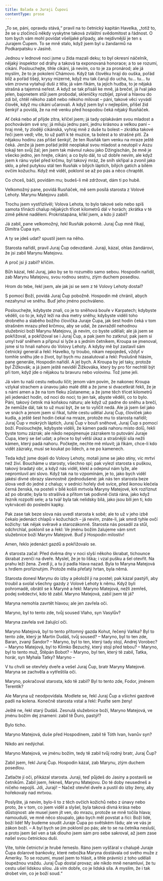 ```yaml
---
title: Balada o Juraji Čupovi
contentType: prose
---
```


„To se, páni, opravdu stává,“ pravil na to četnický kapitán Havelka, „totiž to, že se u zločinců někdy vyskytne taková zvláštní svědomitost a řádnost. O tom bych vám mohl povídat všelijaké případy, ale nejdivnější je ten s Jurajem Čupem. To se mně stalo, když jsem byl u žandarmů na Podkarpatsku v Jasině.

Jednou v lednové noci jsme u žida mazali deku; to byl okresní náčelník, nějaký inspektor od dráhy a taková ta exponovaná honorace; a to se rozumí, cikáni. Poslouchejte, tihle cikáni, já nevím, co to je za pronárod; ale já myslím, že to je pokolení Chámovo. Když tak člověku hrají do ouška, pořád blíž a pořád tišeji, krysy mizerné, když mu tak čarují do ucha, tu… tu… tu vám zrovna vytahují duši z těla; já vám říkám, ta jejich hudba, to je nějaká strašná a tajemná neřest. A když se tak přisáli ke mně, já brečel, já řval jako jelen, bajonetem stůl jsem probodal, skleničky rozbíjel, zpíval a hlavou do zdi bil, chtěl někoho zabít nebo někoho milovat – páni, takové věci vyvádí člověk, když mu cikáni učarovali. A když jsem byl v nejlepším, přišel žid šenkýř a povídá, že na mě venku před hospodou čeká nějaký Rusňáček.

Ať čeká nebo ať přijde zítra, křičel jsem; já tady oplakávám svou mladost a pochovávám své sny; já miluju jednu paní, jednu krásnou a velkou paní – hraj mně, ty zloději cikánská, vyhraj mně z duše tu bolest – zkrátka takové řeči jsem vedl; víte, to už patří k té muzice, ta bolest a to strašné pití. Za nějakou hodinu zas přišel šenkýř, že ten Rusňák tam venku na mraze ještě čeká. Jenže já jsem pořád ještě neoplakal svou mladost a neutopil v Aszu tokaji ten svůj žal; jen jsem tak mávnul rukou jako Džingischán, že mně je všecko jedno, jen hrejte, cikáni; a co bylo dál, to už dobře nevím, ale když jsem k ránu vyšel před krčmu, byl takový mráz, že sníh skřípal a zvonil jako sklo, a před putykou stál ten Rusňák v bílých láptích, bílých gatích a bílém ovčím kožuchu. Když mě viděl, poklonil se až po pás a něco chraptěl.

Co chceš, báči, povídám mu; budeš-li mě zdržovat, dám ti po hubě.

Velkomožný pane, povídá Rusňáček, mě sem posílá starosta z Volové Lehoty. Marynu Matejovu zabili.

Trochu jsem vystřízlivěl; Volova Lehota, to bylo takové selo nebo spíš samota třinácti chalup nějakých třicet kilometrů dál v horách; zkrátka v té zimě pěkné nadělení. Prokristapána, křikl jsem, a kdo ji zabil?

Já zabil, pane velkomožný, řekl Rusňák pokorně. Juraj Čup mně říkají, Dimitra Čupa syn.

A ty se jdeš udat? spustil jsem na něho.

Starosta nařídil, pravil Juraj Čup odevzdaně. Juraji, kázal, ohlas žandárovi, že jsi zabil Marynu Matejovu.

A proč jsi ji zabil? křičím.

Bůh kázal, řekl Juraj, jako by se to rozumělo samo sebou. Hospodin nařídil, zab Marynu Matejovu, svou rodnou sestru, zlým duchem posedlou.

Hrom do tebe, řekl jsem, ale jak jsi se sem z té Volovy Lehoty dostal?

S pomocí Boží, povídá Juraj Čup pobožně. Hospodin mě chránil, abych nezahynul ve sněhu. Buď jeho jméno pochváleno.

Poslouchejte, kdybyste znali, co je to sněhová bouře v Karpatech; kdybyste věděli, co to je, když leží na dva metry sněhu; kdybyste viděli toho drobného a slabého božího človíčka Juraje Čupa, jak šest hodin čeká v tom strašném mrazu před krčmou, aby se udal, že zavraždil nehodnou služebnici boží Marynu Matejovu, já nevím, co byste udělali; ale já jsem se pokřižoval, a pokřižoval se i Juraj Čup, a pak jsem ho zatknul; pak jsem si umyl tvář sněhem a připnul si lyže a s jedním četníkem, Kroupa se jmenoval, jsme si to hnali nahoru do Volovy Lehoty. A kdyby mě byl zastavil sám četnický generál a řekl: Havelko, ty troubo, nikam nepojedeš, vždyť v tomhle sněhu jde o život, byl bych mu zasalutoval a řekl: Poslušně hlásím, pane generále, Hospodin nařídil. A jel bych. A Kroupa by jel taky, protože byl Žižkovák; a já jsem ještě neviděl Žižkováka, který by pro fór nechtěl být při tom, když jde o nějakou tu bravuru nebo volovinu. Tož jsme jeli.

Já vám tu naši cestu nebudu líčit; jenom vám povím, že nakonec Kroupa vzlykal strachem a únavou jako malé dítě a že jsme si dvacetkrát řekli, že je s námi amen a že na tom fleku zůstaneme; a že jsme těch třicet kilometrů jeli jedenáct hodin, od noci do noci; to jen tak, abyste věděli, co to bylo. Páni, takový četník má koňskou náturu; ale když už padne do sněhu a brečí, že nemůže dál, tak to už musí být, že se to vylíčit nedá. Ale já jsem šel jako ve snách a jenom jsem si říkal, tuhle cestu udělal Juraj Čup, človíček jako kudla, a ještě šest hodin čekal na mraze, protože mu to starosta nařídil; Juraj Čup v mokrých láptích, Juraj Čup v bouři sněhové, Juraj Čup s pomocí boží. Poslouchejte, kdybyste viděli, že kámen padá nahoru místo dolů, řekli byste tomu zázrak; ale nikdo nepojmenuje zázrakem to putování Juraje Čupa, který se šel udat; a přece to byl větší úkaz a strašnější síla nežli kámen, který padá nahoru. Počkejte, nechte mě mluvit; já říkám, chce-li kdo vidět zázraky, musí se koukat po lidech, a ne po kamenech.

Teda když jsme dojeli do Volovy Lehoty, motali jsme se jako stíny, víc mrtví než živí. Boucháme u starosty, všechno spí; pak vylezl starosta s puškou, takový bradatý obr, a když nás viděl, klekl a odepnul nám lyže, ale nepromluvil ani slovo. Když tak na to vzpomínám, je to, jako bych viděl jakési divné obrazy slavnostně zjednodušené: jak nás ten starosta beze slova vedl do jedné z chalup; v sednici hořely dvě svíce, před ikonou klečela černá ženská, na posteli v bílé košili mrtvola Maryny Matejové, krk rozříznut až po obratle; byla to strašlivá a přitom tak podivně čistá rána, jako když řezník rozpoltí sele; a ta tvář byla tak nelidsky bílá, jako jsou bílí jen ti, kdo vykrváceli do poslední kapky.

Pak zase tak beze slova nás uvedl starosta k sobě; ale to už v jeho izbě čekalo jedenáct chlapů v kožuchách – já nevím, znáte-li, jak smrdí tyhle ovčí kožichy: tak nějak svěravě a starozákonně. Starosta nás posadil za stůl, odchrchlal, poklonil se a řekl: Ve jménu božím žalujeme vám smrt služebnice boží Marynv Matejové. Buď jí Hospodin milostiv!

Amen, řeklo jedenáct gazdů a pokřižovalo se.

A starosta začal: Před dvěma dny v noci slyší někoho škrabat, tichounce škrabat zvenčí na dveře. Myslel, že je to liška; i vzal pušku a šel otevřít. Na prahu leží žena. Zvedl ji, a tu jí padla hlava nazad. Byla to Maryna Matejová s hrdlem proříznutým. Protože měla přeťatý hrtan, byla němá.

Starosta donesl Marynu do izby a pěoložil ji na postel; pak kázal pastýři, aby troubil a svolal všechny gazdy z Volové Lehoty k němu. Když byli pohromadě, obrátil se k Maryně a řekl: Maryno Matejová, nežli zemřeš, podej svědectví, kdo tě zabil. Maryno Matejová, zabil jsem tě já?

Maryna nemohla zavrtět hlavou; ale jen zavřela oči.

Maryno, byl to tento zde, tvůj soused Vlaho, syn Vasylův?

Maryna zavřela své žalující oči.

Maryno Matejová, byl to tento přítomný gazda Kohut, řečený Vaňka? Byl to tento zde, který je Martin Dudáš, tvůj soused? – Maryno, byl to ten zde, Baran, zvaný Šandor? – Maryno, byl to ten, který tady stojí, Andrej Vorobec? – Maryno Matejová, byl to Klimko Bezuchý, který stojí před tebou? – Maryno, byl to tento muž, Štěpán Bobot? – Maryno, byl ten, který tě zabil, Tatka, horár, syn Myhala Tatky? Maryno –

V tu chvíli se otevřely dveře a vešel Juraj Čup, bratr Maryny Matejové. Maryna se zachvěla a vytřeštila oči.

Maryno, pokračoval starosta, kdo tě zabil? Byl to tento zde, Fodor, jménem Terentík?

Ale Maryna už neodpovídala. Modlete se, řekl Juraj Čup a všichni gazdové padli na kolena. Konečně starosta vstal a řekl: Pusťte sem ženy!

Ještě ne, řekl starý Dudáš. Zesnulá služebnice boží, Maryno Matejová, ve jménu božím dej znamení: zabil tě Ďuro, pastýř?

Bylo ticho.

Maryno Matejová, duše před Hospodinem, zabil tě Tóth Ivan, Ivanův syn?

Nikdo ani nedýchal.

Maryno Matejová, ve jménu božím, tedy tě zabil tvůj rodný bratr, Juraj Čup?

Zabil jsem, řekl Juraj Čup. Hospodin kázal, zab Marynu, zlým duchem posedlou.

Zatlačte jí oči, přikázal starosta. Juraji, teď půjdeš do Jasiny a postavíš se četníkům. Zabil jsem, řekneš, Marynu Matejovu. Do té doby neusedneš a ničeho nepojíš. Jdi, Juraji! – Načež otevřel dveře a pustil do izby ženy, aby hořekovaly nad mrtvou.

Poslyšte, já nevím, bylo-li to z těch ovčích kožichů nebo z únavy nebo proto, že v tom, co jsem viděl a slyšel, byla taková divná krása nebo důstojnost: ale musel jsem jít ven, do mrazu, protože se mně točila hlava; namouduši, ve mně něco stoupalo, jako bych měl povstat a říci: Boží lidé, boží lidé! My budeme soudit Juraje Čupa po světském řádu; ale ve vás je zákon boží. – A byl bych se jim poklonil po pás; ale to se na četníka nesluší, a proto jsem šel ven a tak dlouho jsem sám pro sebe sakroval, až jsem zase našel svou četnickou duši.

Víte, tohle četnictví je hrubé řemeslo. Ráno jsem vyšťáral v chalupě Juraje Čupa dolarové bankovky, které nebožka Maryna dostávala od svého muže z Ameriky. To se rozumí, musel jsem to hlásit, a tihle právníci z toho udělali loupežnou vraždu. Juraj Čup dostal provaz; ale nikdo mně nenamluví, že tu cestu ušel lidskou silou. Já vím dobře, co je lidská síla. A myslím, že i tak drobet vím, co je boží soud.“
